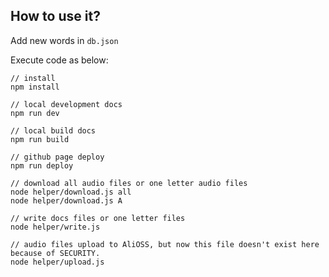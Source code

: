## How to use it?

Add new words in `db.json`

Execute code as below:

```
// install
npm install

// local development docs
npm run dev

// local build docs
npm run build

// github page deploy
npm run deploy

// download all audio files or one letter audio files
node helper/download.js all
node helper/download.js A

// write docs files or one letter files
node helper/write.js

// audio files upload to AliOSS, but now this file doesn't exist here because of SECURITY. 
node helper/upload.js
```